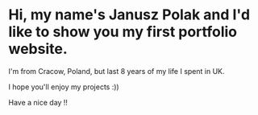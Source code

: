 # Hi, my name's Janusz Polak and I'd like to show you my first portfolio website.


 I'm from Cracow, Poland, but last 8 years of my life I spent in UK.
 
 I hope you'll enjoy my projects :))
 
 Have a nice day !!

